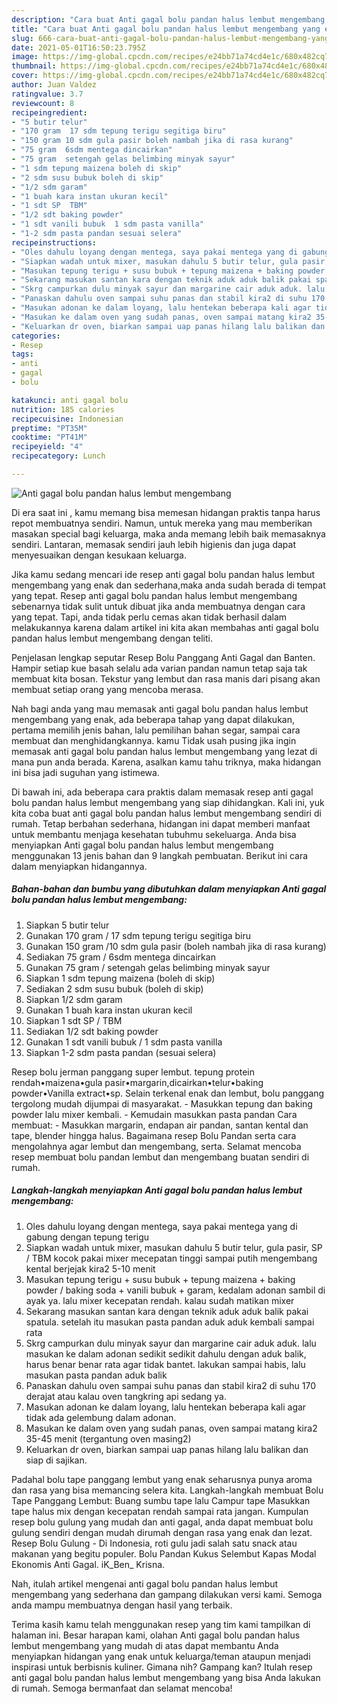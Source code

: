 ```yaml
---
description: "Cara buat Anti gagal bolu pandan halus lembut mengembang yang enak dan Mudah Dibuat"
title: "Cara buat Anti gagal bolu pandan halus lembut mengembang yang enak dan Mudah Dibuat"
slug: 666-cara-buat-anti-gagal-bolu-pandan-halus-lembut-mengembang-yang-enak-dan-mudah-dibuat
date: 2021-05-01T16:50:23.795Z
image: https://img-global.cpcdn.com/recipes/e24bb71a74cd4e1c/680x482cq70/anti-gagal-bolu-pandan-halus-lembut-mengembang-foto-resep-utama.jpg
thumbnail: https://img-global.cpcdn.com/recipes/e24bb71a74cd4e1c/680x482cq70/anti-gagal-bolu-pandan-halus-lembut-mengembang-foto-resep-utama.jpg
cover: https://img-global.cpcdn.com/recipes/e24bb71a74cd4e1c/680x482cq70/anti-gagal-bolu-pandan-halus-lembut-mengembang-foto-resep-utama.jpg
author: Juan Valdez
ratingvalue: 3.7
reviewcount: 8
recipeingredient:
- "5 butir telur"
- "170 gram  17 sdm tepung terigu segitiga biru"
- "150 gram 10 sdm gula pasir boleh nambah jika di rasa kurang"
- "75 gram  6sdm mentega dincairkan"
- "75 gram  setengah gelas belimbing minyak sayur"
- "1 sdm tepung maizena boleh di skip"
- "2 sdm susu bubuk boleh di skip"
- "1/2 sdm garam"
- "1 buah kara instan ukuran kecil"
- "1 sdt SP  TBM"
- "1/2 sdt baking powder"
- "1 sdt vanili bubuk  1 sdm pasta vanilla"
- "1-2 sdm pasta pandan sesuai selera"
recipeinstructions:
- "Oles dahulu loyang dengan mentega, saya pakai mentega yang di gabung dengan tepung terigu"
- "Siapkan wadah untuk mixer, masukan dahulu 5 butir telur, gula pasir, SP / TBM kocok pakai mixer mecepatan tinggi sampai putih mengembang kental berjejak kira2 5-10 menit"
- "Masukan tepung terigu + susu bubuk + tepung maizena + baking powder / baking soda + vanili bubuk + garam, kedalam adonan sambil di ayak ya. lalu mixer kecepatan rendah. kalau sudah matikan mixer"
- "Sekarang masukan santan kara dengan teknik aduk aduk balik pakai spatula. setelah itu masukan pasta pandan aduk aduk kembali sampai rata"
- "Skrg campurkan dulu minyak sayur dan margarine cair aduk aduk. lalu masukan ke dalam adonan sedikit sedikit dahulu dengan aduk balik, harus benar benar rata agar tidak bantet. lakukan sampai habis, lalu masukan pasta pandan aduk balik"
- "Panaskan dahulu oven sampai suhu panas dan stabil kira2 di suhu 170 derajat atau kalau oven tangkring api sedang ya."
- "Masukan adonan ke dalam loyang, lalu hentekan beberapa kali agar tidak ada gelembung dalam adonan."
- "Masukan ke dalam oven yang sudah panas, oven sampai matang kira2 35-45 menit (tergantung oven masing2)"
- "Keluarkan dr oven, biarkan sampai uap panas hilang lalu balikan dan siap di sajikan."
categories:
- Resep
tags:
- anti
- gagal
- bolu

katakunci: anti gagal bolu 
nutrition: 185 calories
recipecuisine: Indonesian
preptime: "PT35M"
cooktime: "PT41M"
recipeyield: "4"
recipecategory: Lunch

---
```



![Anti gagal bolu pandan halus lembut mengembang](https://img-global.cpcdn.com/recipes/e24bb71a74cd4e1c/680x482cq70/anti-gagal-bolu-pandan-halus-lembut-mengembang-foto-resep-utama.jpg)

Di era  saat ini , kamu memang bisa memesan hidangan praktis tanpa harus repot membuatnya sendiri. Namun, untuk mereka yang mau memberikan masakan special bagi keluarga, maka anda memang lebih baik memasaknya sendiri. Lantaran, memasak sendiri jauh lebih higienis dan juga dapat menyesuaikan dengan kesukaan keluarga.

Jika kamu sedang mencari ide resep anti gagal bolu pandan halus lembut mengembang yang enak dan sederhana,maka anda sudah berada di tempat yang tepat. Resep anti gagal bolu pandan halus lembut mengembang  sebenarnya tidak sulit untuk dibuat jika anda membuatnya dengan cara yang tepat. Tapi, anda tidak perlu cemas akan tidak berhasil dalam melakukannya 
karena dalam artikel ini kita akan membahas anti gagal bolu pandan halus lembut mengembang dengan teliti.  

Penjelasan lengkap seputar Resep Bolu Panggang Anti Gagal dan Banten. Hampir setiap kue basah selalu ada varian pandan namun tetap saja tak membuat kita bosan. Tekstur yang lembut dan rasa manis dari pisang akan membuat setiap orang yang mencoba merasa.

Nah bagi anda yang mau memasak anti gagal bolu pandan halus lembut mengembang yang enak, ada beberapa tahap yang dapat dilakukan, pertama memilih jenis bahan, lalu pemilihan bahan segar, sampai cara membuat dan menghidangkannya. kamu Tidak usah pusing jika ingin memasak anti gagal bolu pandan halus lembut mengembang yang lezat di mana pun anda berada. Karena, asalkan kamu  tahu triknya, maka hidangan ini bisa jadi suguhan yang istimewa.

Di bawah ini, ada beberapa cara praktis  dalam memasak resep anti gagal bolu pandan halus lembut mengembang yang siap dihidangkan. Kali ini, yuk kita coba buat anti gagal bolu pandan halus lembut mengembang sendiri di rumah. Tetap berbahan sederhana, hidangan ini dapat memberi manfaat untuk membantu menjaga kesehatan tubuhmu sekeluarga. Anda bisa menyiapkan Anti gagal bolu pandan halus lembut mengembang menggunakan 13 jenis bahan dan 9 langkah pembuatan. Berikut ini cara dalam menyiapkan hidangannya.

<!--inarticleads1-->

##### Bahan-bahan dan bumbu yang dibutuhkan dalam menyiapkan Anti gagal bolu pandan halus lembut mengembang:

1. Siapkan 5 butir telur
1. Gunakan 170 gram / 17 sdm tepung terigu segitiga biru
1. Gunakan 150 gram /10 sdm gula pasir (boleh nambah jika di rasa kurang)
1. Sediakan 75 gram / 6sdm mentega dincairkan
1. Gunakan 75 gram / setengah gelas belimbing minyak sayur
1. Siapkan 1 sdm tepung maizena (boleh di skip)
1. Sediakan 2 sdm susu bubuk (boleh di skip)
1. Siapkan 1/2 sdm garam
1. Gunakan 1 buah kara instan ukuran kecil
1. Siapkan 1 sdt SP / TBM
1. Sediakan 1/2 sdt baking powder
1. Gunakan 1 sdt vanili bubuk / 1 sdm pasta vanilla
1. Siapkan 1-2 sdm pasta pandan (sesuai selera)


Resep bolu jerman panggang super lembut. tepung protein rendah•maizena•gula pasir•margarin,dicairkan•telur•baking powder•Vanilla extract•sp. Selain terkenal enak dan lembut, bolu panggang tergolong mudah dijumpai di masyarakat. - Masukkan tepung dan baking powder lalu mixer kembali. - Kemudain masukkan pasta pandan Cara membuat: - Masukkan margarin, endapan air pandan, santan kental dan tape, blender hingga halus. Bagaimana resep Bolu Pandan serta cara mengolahnya agar lembut dan mengembang, serta. Selamat mencoba resep membuat bolu pandan lembut dan mengembang buatan sendiri di rumah. 

<!--inarticleads2-->

##### Langkah-langkah menyiapkan Anti gagal bolu pandan halus lembut mengembang:

1. Oles dahulu loyang dengan mentega, saya pakai mentega yang di gabung dengan tepung terigu
1. Siapkan wadah untuk mixer, masukan dahulu 5 butir telur, gula pasir, SP / TBM kocok pakai mixer mecepatan tinggi sampai putih mengembang kental berjejak kira2 5-10 menit
1. Masukan tepung terigu + susu bubuk + tepung maizena + baking powder / baking soda + vanili bubuk + garam, kedalam adonan sambil di ayak ya. lalu mixer kecepatan rendah. kalau sudah matikan mixer
1. Sekarang masukan santan kara dengan teknik aduk aduk balik pakai spatula. setelah itu masukan pasta pandan aduk aduk kembali sampai rata
1. Skrg campurkan dulu minyak sayur dan margarine cair aduk aduk. lalu masukan ke dalam adonan sedikit sedikit dahulu dengan aduk balik, harus benar benar rata agar tidak bantet. lakukan sampai habis, lalu masukan pasta pandan aduk balik
1. Panaskan dahulu oven sampai suhu panas dan stabil kira2 di suhu 170 derajat atau kalau oven tangkring api sedang ya.
1. Masukan adonan ke dalam loyang, lalu hentekan beberapa kali agar tidak ada gelembung dalam adonan.
1. Masukan ke dalam oven yang sudah panas, oven sampai matang kira2 35-45 menit (tergantung oven masing2)
1. Keluarkan dr oven, biarkan sampai uap panas hilang lalu balikan dan siap di sajikan.


Padahal bolu tape panggang lembut yang enak seharusnya punya aroma dan rasa yang bisa memancing selera kita. Langkah-langkah membuat Bolu Tape Panggang Lembut: Buang sumbu tape lalu Campur tape Masukkan tape halus mix dengan kecepatan rendah sampai rata jangan. Kumpulan resep bolu gulung yang mudah dan anti gagal, anda dapat membuat bolu gulung sendiri dengan mudah dirumah dengan rasa yang enak dan lezat. Resep Bolu Gulung - Di Indonesia, roti gulu jadi salah satu snack atau makanan yang begitu populer. Bolu Pandan Kukus Selembut Kapas Modal Ekonomis Anti Gagal. iK_Ben_ Krisna. 

Nah, itulah artikel mengenai  anti gagal bolu pandan halus lembut mengembang  yang sederhana dan gampang dilakukan versi kami. Semoga anda mampu membuatnya dengan hasil yang terbaik. 

Terima kasih kamu telah menggunakan resep yang tim kami tampilkan di halaman ini. Besar harapan kami, olahan  Anti gagal bolu pandan halus lembut mengembang yang mudah di atas dapat membantu Anda menyiapkan hidangan yang enak untuk keluarga/teman ataupun menjadi inspirasi untuk berbisnis kuliner. Gimana nih? Gampang kan? Itulah resep anti gagal bolu pandan halus lembut mengembang yang bisa Anda lakukan di rumah. Semoga bermanfaat dan selamat mencoba!

